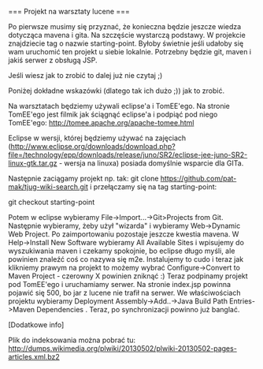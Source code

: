 === Projekt na warsztaty lucene ===

Po pierwsze musimy się przyznać, że konieczna będzie jeszcze wiedza dotycząca mavena i gita. Na szczęście wystarczą podstawy. 
W projekcie znajdziecie tag o nazwie starting-point. Byłoby świetnie jeśli udałoby się wam uruchomić ten projekt u siebie lokalnie. Potrzebny będzie git, maven i jakiś serwer z obsługą JSP. 

Jeśli wiesz jak to zrobić to dalej już nie czytaj ;)

Poniżej dokładne wskazówki (dlatego tak ich dużo ;)) jak to zrobić.

Na warsztatach będziemy używali eclipse'a i TomEE'ego. Na stronie TomEE'ego jest filmik jak ściągnąć eclipse'a i podpiąć pod niego TomEE'ego: http://tomee.apache.org/apache-tomee.html

Eclipse w wersji, której będziemy używać na zajęciach (http://www.eclipse.org/downloads/download.php?file=/technology/epp/downloads/release/juno/SR2/eclipse-jee-juno-SR2-linux-gtk.tar.gz - wersja na linuxa) posiada domyślnie wsparcie dla GITa.

Następnie zaciągamy projekt np. tak:
git clone https://github.com/pat-mak/tjug-wiki-search.git
i przełączamy się na tag starting-point:

git checkout starting-point

Potem w eclipse wybieramy File->Import...->Git>Projects from Git. Następnie wybieramy, żeby użył "wizarda" i wybieramy Web->Dynamic Web Project. 
Po zaimportowaniu pozostaje jeszcze kwestia mavena. W Help->Install New Software  wybieramy All Available Sites i wpisujemy do wyszukiwania maven i czekamy spokojnie, bo eclipse długo myśli, ale powinien znaleźć coś co nazywa się m2e. Instalujemy to cudo i teraz jak klikniemy prawym na projekt to możemy wybrać Configure->Convert to Maven Project - czerowny X powinien zniknąć :) 
Teraz podpinamy projekt pod TomEE'ego i uruchamiamy serwer. Na stronie index.jsp powinna pojawić się 500, bo jar z lucene nie trafił na serwer. We właściwościach projektu wybieramy Deployment Assembly->Add..->Java Build Path Entries->Maven Dependencies . Teraz, po synchronizacji powinno już banglać.


[Dodatkowe info]

Plik do indeksowania można pobrać tu: http://dumps.wikimedia.org/plwiki/20130502/plwiki-20130502-pages-articles.xml.bz2
